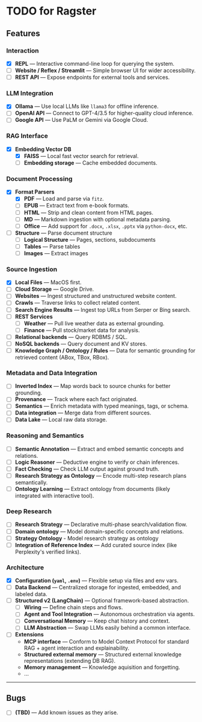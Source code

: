 # TODO for Ragster


## Features

### Interaction
- [x] **REPL** — Interactive command-line loop for querying the system.
- [ ] **Website / Reflex / Streamlit** — Simple browser UI for wider accessibility.
- [ ] **REST API** — Expose endpoints for external tools and services.

### LLM Integration
- [x] **Ollama** — Use local LLMs like `llama3` for offline inference.
- [ ] **OpenAI API** — Connect to GPT-4/3.5 for higher-quality cloud inference.
- [ ] **Google API** — Use PaLM or Gemini via Google Cloud.

### RAG Interface
- [x] **Embedding Vector DB**
  - [x] **FAISS** — Local fast vector search for retrieval.
  - [ ] **Embedding storage** — Cache embedded documents.

### Document Processing
- [x] **Format Parsers**
  - [x] **PDF** — Load and parse via `fitz`.
  - [ ] **EPUB** — Extract text from e-book formats.
  - [ ] **HTML** — Strip and clean content from HTML pages.
  - [ ] **MD** — Markdown ingestion with optional metadata parsing.
  - [ ] **Office** — Add support for `.docx`, `.xlsx`, `.pptx` via `python-docx`, etc.
- [ ] **Structure** — Parse document structure
  - [ ] **Logical Structure** — Pages, sections, subdocuments
  - [ ] **Tables** — Parse tables
  - [ ] **Images** — Extract images

### Source Ingestion
- [x] **Local Files** — MacOS first. 
- [ ] **Cloud Storage** — Google Drive. 
- [ ] **Websites** — Ingest structured and unstructured website content.
- [ ] **Crawls** — Traverse links to collect related content.
- [ ] **Search Engine Results** — Ingest top URLs from Serper or Bing search.
- [ ] **REST Services**
  - [ ] **Weather** — Pull live weather data as external grounding.
  - [ ] **Finance** — Pull stock/market data for analysis.
- [ ] **Relational backends** — Query RDBMS / SQL. 
- [ ] **NoSQL backends** — Query document and KV stores.
- [ ] **Knowledge Graph / Ontology / Rules** — Data for semantic grounding for retrieved content (ABox, TBox, RBox). 

### Metadata and Data Integration
- [ ] **Inverted Index** — Map words back to source chunks for better grounding.
- [ ] **Provenance** — Track where each fact originated.
- [ ] **Semantics** — Enrich metadata with typed meanings, tags, or schema.
- [ ] **Data integration** — Merge data from different sources. 
- [ ] **Data Lake** — Local raw data storage. 

### Reasoning and Semantics
- [ ] **Semantic Annotation** — Extract and embed semantic concepts and relations.
- [ ] **Logic Reasoner** — Deductive engine to verify or chain inferences.
- [ ] **Fact Checking** — Check LLM output against ground truth.
- [ ] **Research Strategy as Ontology** — Encode multi-step research plans semantically.
- [ ] **Ontology Learning** — Extract ontology from documents (likely integrated with interactive tool).

### Deep Research
- [ ] **Research Strategy** — Declarative multi-phase search/validation flow.
- [ ] **Domain ontology** — Model domain-specific concepts and relations.
- [ ] **Strategy Ontology** - Model research strategy as ontology
- [ ] **Integration of Reference Index** — Add curated source index (like Perplexity's verified links).

### Architecture
- [x] **Configuration (`yaml`, `.env`)** — Flexible setup via files and env vars.
- [ ] **Data Backend** — Centralized storage for ingested, embedded, and labeled data.
- [ ] **Structured v2 (LangChain)** — Optional framework-based abstraction.
  - [ ] **Wiring** — Define chain steps and flows.
  - [ ] **Agent and Tool Integration** — Autonomous orchestration via agents.
  - [ ] **Conversational Memory** — Keep chat history and context.
  - [ ] **LLM Abstraction** — Swap LLMs easily behind a common interface.
- [ ] **Extensions**
  - **MCP interface** — Conform to Model Context Protocol for standard RAG + agent interaction and explainability.
  - **Structured external memory** — Structured external knowledge representations (extending DB RAG). 
  - **Memory management** — Knowledge aquisition and forgetting. 
  - ...

---

## Bugs
- [ ] **(TBD)** — Add known issues as they arise.


